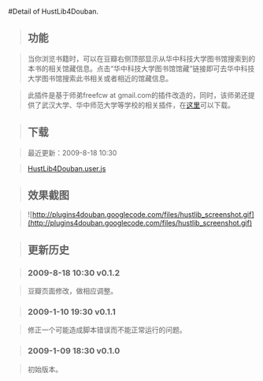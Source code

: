 #Detail of HustLib4Douban.

> ## 功能 ##

> 当你浏览书籍时，可以在豆瓣右侧顶部显示从华中科技大学图书馆搜索到的本书的相关馆藏信息。点击“华中科技大学图书馆馆藏”链接即可去华中科技大学图书馆搜索此书相关或者相近的馆藏信息。

> 此插件是基于师弟freefcw at gmail.com的插件改造的，同时，该师弟还提供了武汉大学、华中师范大学等学校的相关插件，在[这里](http://code.google.com/p/douban4hust/)可以下载。

> ## 下载 ##

> 最近更新：2009-8-18 10:30

> [HustLib4Douban.user.js](http://plugins4douban.googlecode.com/files/HustLib4Douban-0.1.2.user.js)

> ## 效果截图 ##

> ![http://plugins4douban.googlecode.com/files/hustlib_screenshot.gif](http://plugins4douban.googlecode.com/files/hustlib_screenshot.gif)

> ## 更新历史 ##

> ### 2009-8-18 10:30 v0.1.2 ###

> 豆瓣页面修改，做相应调整。

> ### 2009-1-10 19:30 v0.1.1 ###

> 修正一个可能造成脚本错误而不能正常运行的问题。

> ### 2009-1-09 18:30 v0.1.0 ###

> 初始版本。
